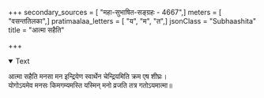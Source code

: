 +++
secondary_sources = [ "महा-सुभाषित-सङ्ग्रहः - 4667",]
meters = [ "वसन्ततिलका",]
pratimaalaa_letters = [ "य", "म", "त",]
jsonClass = "Subhaashita"
title = "आत्मा सहैति"

+++

<details open><summary>Text</summary>

आत्मा सहैति मनसा मन इन्द्रियेण स्वार्थेन चेन्द्रियमिति क्रम एष शीघ्रः।  
योगोऽयमेव मनसः किमगम्यमस्ति यस्मिन् मनो व्रजति तत्र गतोऽयमात्मा॥
</details>
